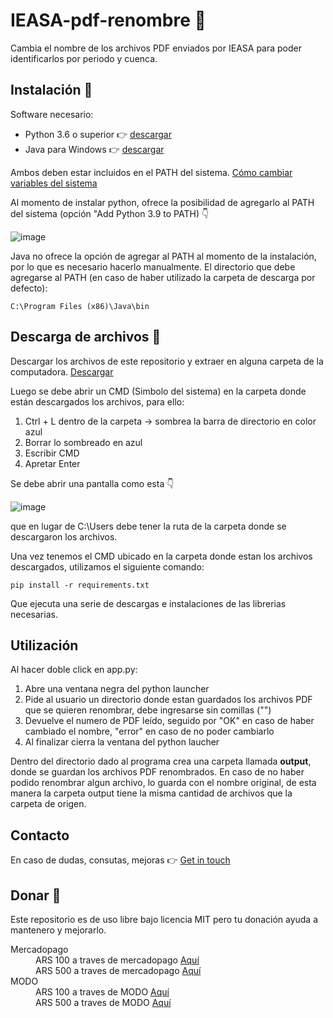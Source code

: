 # IEASA-pdf-renombre 📝

Cambia el nombre de los archivos PDF enviados por IEASA para poder identificarlos por periodo y cuenca.

## Instalación 🔧

Software necesario:
<ul>
  <li>Python 3.6 o superior 👉 <a href="https://www.python.org/downloads/">descargar</a></li>
  <li>Java para Windows 👉 <a href="https://www.java.com/es/download/ie_manual.jsp">descargar</a></li>
</ul>

Ambos deben estar incluidos en el PATH del sistema. <a href="https://www.java.com/es/download/help/path_es.html">Cómo cambiar variables del sistema</a>

Al momento de instalar python, ofrece la posibilidad de agregarlo al PATH del sistema (opción "Add Python 3.9 to PATH) 👇

![image](https://user-images.githubusercontent.com/84155397/126665001-5b8d2fe9-d690-4f3b-ac5a-45b2f6036e99.png)

Java no ofrece la opción de agregar al PATH al momento de la instalación, por lo que es necesario hacerlo manualmente. El directorio que debe agregarse al PATH (en caso de haber utilizado la carpeta de descarga por defecto):
```
C:\Program Files (x86)\Java\bin
```
## Descarga de archivos 📂
Descargar los archivos de este repositorio y extraer en alguna carpeta de la computadora. <a href="https://github.com/yagopajarino/IEASA-pdf-renombre/archive/refs/heads/main.zip">Descargar</a>

Luego se debe abrir un CMD (Simbolo del sistema) en la carpeta donde están descargados los archivos, para ello:
<ol>
<li>Ctrl + L dentro de la carpeta -> sombrea la barra de directorio en color azul</li>
<li>Borrar lo sombreado en azul</li>
<li>Escribir CMD</li>
<li>Apretar Enter</li>
</ol>

Se debe abrir una pantalla como esta 👇

![image](https://user-images.githubusercontent.com/84155397/126667543-787fb8a6-12aa-4a75-a4de-5e9cf466abc7.png)

que en lugar de C:\Users debe tener la ruta de la carpeta donde se descargaron los archivos.

Una vez tenemos el CMD ubicado en la carpeta donde estan los archivos descargados, utilizamos el siguiente comando:
```
pip install -r requirements.txt
```
Que ejecuta una serie de descargas e instalaciones de las librerias necesarias.

## Utilización
Al hacer doble click en app.py:
<ol>
  <li>Abre una ventana negra del python launcher</li>
  <li>Pide al usuario un directorio donde estan guardados los archivos PDF que se quieren renombrar, debe ingresarse sin comillas ("")</li>
  <li>Devuelve el numero de PDF leído, seguido por "OK" en caso de haber cambiado el nombre, "error" en caso de no poder cambiarlo</li>
  <li>Al finalizar cierra la ventana del python laucher</li>
</ol>

Dentro del directorio dado al programa crea una carpeta llamada **output**, donde se guardan los archivos PDF renombrados. En caso de no haber podido renombrar algun archivo, lo guarda con el nombre original, de esta manera la carpeta output tiene la misma cantidad de archivos que la carpeta de origen.

## Contacto
En caso de dudas, consutas, mejoras 👉 <a href="www.yagopajarino.com.ar/contact">Get in touch</a>

## Donar :money_with_wings:
Este repositorio es de uso libre bajo licencia MIT pero tu donación ayuda a mantenero y mejorarlo.

<dl>
  <dt>Mercadopago</dt>
  <dd>ARS 100 a traves de mercadopago <a href="https://mpago.la/1ajy5gq">Aquí</a></dd>
  <dd>ARS 500 a traves de mercadopago <a href="https://mpago.la/1ZDRLo4">Aquí</a></dd>
  <dt>MODO</dt>
  <dd>ARS 100 a traves de MODO <a href="https://www.modo.com.ar/coupon/?id=4DMw4lAphaiczkIDm4J7XU">Aquí</a></dd>
  <dd>ARS 500 a traves de MODO <a href="https://www.modo.com.ar/coupon/?id=LTCa2l9PtoqujxnMiGawL">Aquí</a></dd>
</dl>
